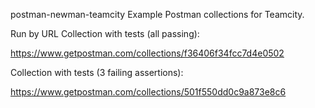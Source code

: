 postman-newman-teamcity
Example Postman collections for Teamcity.

Run by URL
Collection with tests (all passing):

https://www.getpostman.com/collections/f36406f34fcc7d4e0502

Collection with tests (3 failing assertions):

https://www.getpostman.com/collections/501f550dd0c9a873e8c6
